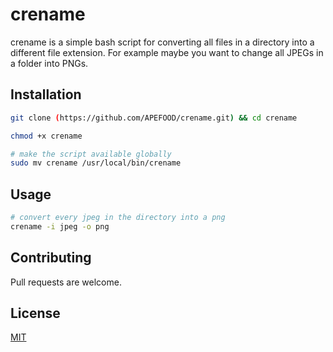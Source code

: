 # crename

crename is a simple bash script for converting all files in a directory into a different file extension. For example maybe you want to change all JPEGs in a folder into PNGs. 

## Installation

```bash
git clone (https://github.com/APEFOOD/crename.git) && cd crename 

chmod +x crename 

# make the script available globally
sudo mv crename /usr/local/bin/crename 

```
## Usage

```bash
# convert every jpeg in the directory into a png
crename -i jpeg -o png

```

## Contributing

Pull requests are welcome.

## License

[MIT](https://choosealicense.com/licenses/mit/)